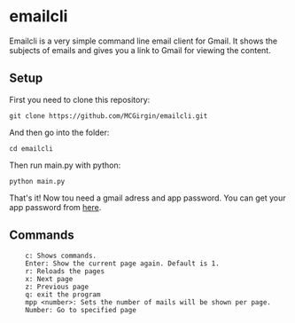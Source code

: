 # emailcli
Emailcli is a very simple command line email client for Gmail. It shows the subjects of emails and gives you a link to Gmail for viewing the content.

## Setup
First you need to clone this repository:

```
git clone https://github.com/MCGirgin/emailcli.git
```

And then go into the folder:

```
cd emailcli
```

Then run main.py with python:

```
python main.py
```

That's it! Now tou need a gmail adress and app password. You can get your app password from [here](https://myaccount.google.com/apppasswords).

## Commands

```
    c: Shows commands.
    Enter: Show the current page again. Default is 1.
    r: Reloads the pages
    x: Next page
    z: Previous page
    q: exit the program
    mpp <number>: Sets the number of mails will be shown per page.
    Number: Go to specified page
```

